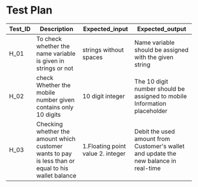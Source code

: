 #  Test Plan

|Test_ID|Description|Expected_input|Expected_output|
|-------|-----------|--------------|---------------|
|H_01|To check whether the name variable is given in strings or not|strings without spaces|Name variable should be assigned with the given string|
|H_02|check Whether the mobile number given contains only 10 digits|10 digit integer|The 10 digit number should be assigned to mobile Information placeholder|
|H_03|Checking whether the amount which customer wants to pay is less than or equal to his wallet balance|1.Floating point value 2. integer|Debit the used amount from Customer's wallet and update the new balance in real-time|
